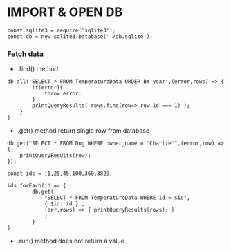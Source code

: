 # IMPORT & OPEN DB

```
const sqlite3 = require('sqlite3');
const db = new sqlite3.Database('./db.sqlite');

```
### Fetch data

* .find() method


```
db.all('SELECT * FROM TemperatureData ORDER BY year',(error,rows) => {
        if(error){
            throw error;
        }
        printQueryResults( rows.find(row=> row.id === 1) );
    }
)
```

* .get() method
return single row from database

```
db.get("SELECT * FROM Dog WHERE owner_name = 'Charlie'",(error,row) => {
    printQueryResults(row);
});
```

```
const ids = [1,25,45,100,360,382];

ids.forEach(id => {
        db.get(
            "SELECT * FROM TemperatureData WHERE id = $id",
            { $id: id } ,
            (err,rows) => { printQueryResults(rows); }
            )
        }
)
```

* .run() method
does not return a value
